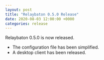 ```yaml
---
layout: post
title: "Relaybaton 0.5.0 Release"
date: 2020-08-03 12:00:00 +0000
categories: release
---
```


Relaybaton 0.5.0 is now released.

- The configuration file has been simplified.
- A desktop client has been released.
